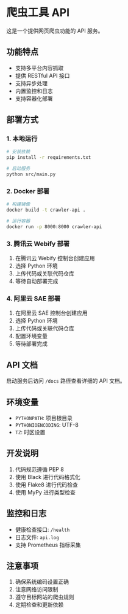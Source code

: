 # 爬虫工具 API

这是一个提供网页爬虫功能的 API 服务。

## 功能特点

- 支持多平台内容抓取
- 提供 RESTful API 接口
- 支持异步处理
- 内置监控和日志
- 支持容器化部署

## 部署方式

### 1. 本地运行

```bash
# 安装依赖
pip install -r requirements.txt

# 启动服务
python src/main.py
```

### 2. Docker 部署

```bash
# 构建镜像
docker build -t crawler-api .

# 运行容器
docker run -p 8000:8000 crawler-api
```

### 3. 腾讯云 Webify 部署

1. 在腾讯云 Webify 控制台创建应用
2. 选择 Python 环境
3. 上传代码或关联代码仓库
4. 等待自动部署完成

### 4. 阿里云 SAE 部署

1. 在阿里云 SAE 控制台创建应用
2. 选择 Python 环境
3. 上传代码或关联代码仓库
4. 配置环境变量
5. 等待部署完成

## API 文档

启动服务后访问 `/docs` 路径查看详细的 API 文档。

## 环境变量

- `PYTHONPATH`: 项目根目录
- `PYTHONIOENCODING`: UTF-8
- `TZ`: 时区设置

## 开发说明

1. 代码规范遵循 PEP 8
2. 使用 Black 进行代码格式化
3. 使用 Flake8 进行代码检查
4. 使用 MyPy 进行类型检查

## 监控和日志

- 健康检查接口: `/health`
- 日志文件: `api.log`
- 支持 Prometheus 指标采集

## 注意事项

1. 确保系统编码设置正确
2. 注意网络访问限制
3. 遵守目标网站的爬虫规则
4. 定期检查和更新依赖